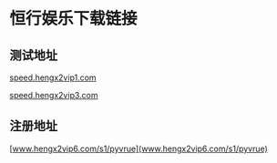 # 恒行娱乐下载链接

## 测试地址
[speed.hengx2vip1.com](speed.hengx2vip1.com)

[speed.hengx2vip3.com](speed.hengx2vip3.com)


## 注册地址

[www.hengx2vip6.com/s1/pyvrue](www.hengx2vip6.com/s1/pyvrue)